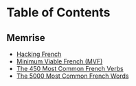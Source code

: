 # Table of Contents

## Memrise

- [Hacking French](./memrise/hacking-fr/hacking-fr.md)
- [Minimum Viable French (MVF)](./memrise/minimum-viable-fr)
- [The 450 Most Common French Verbs](./memrise/450-most-common-fr-verbs.md)
- [The 5000 Most Common French Words](./memrise/5000-most-common-fr-words.md)
